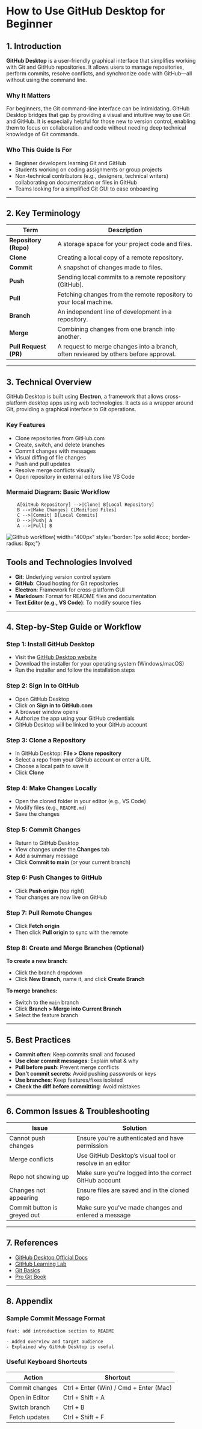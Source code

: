 # How to Use GitHub Desktop for Beginner

## 1. Introduction

**GitHub Desktop** is a user-friendly graphical interface that simplifies working with Git and GitHub repositories. It allows users to manage repositories, perform commits, resolve conflicts, and synchronize code with GitHub—all without using the command line.

### Why It Matters

For beginners, the Git command-line interface can be intimidating. GitHub Desktop bridges that gap by providing a visual and intuitive way to use Git and GitHub. It is especially helpful for those new to version control, enabling them to focus on collaboration and code without needing deep technical knowledge of Git commands.

### Who This Guide Is For

- Beginner developers learning Git and GitHub  
- Students working on coding assignments or group projects  
- Non-technical contributors (e.g., designers, technical writers) collaborating on documentation or files in GitHub  
- Teams looking for a simplified Git GUI to ease onboarding  

---

## 2. Key Terminology

| Term                   | Description                                                                         |
|------------------------|-------------------------------------------------------------------------------------|
| **Repository (Repo)**  | A storage space for your project code and files.                                    |
| **Clone**              | Creating a local copy of a remote repository.                                       |
| **Commit**             | A snapshot of changes made to files.                                                |
| **Push**               | Sending local commits to a remote repository (GitHub).                              |
| **Pull**               | Fetching changes from the remote repository to your local machine.                  |
| **Branch**             | An independent line of development in a repository.                                 |
| **Merge**              | Combining changes from one branch into another.                                     |
| **Pull Request (PR)**  | A request to merge changes into a branch, often reviewed by others before approval. |

---

## 3. Technical Overview

GitHub Desktop is built using **Electron**, a framework that allows cross-platform desktop apps using web technologies. It acts as a wrapper around Git, providing a graphical interface to Git operations.

### Key Features

- Clone repositories from GitHub.com  
- Create, switch, and delete branches  
- Commit changes with messages  
- Visual diffing of file changes  
- Push and pull updates  
- Resolve merge conflicts visually  
- Open repository in external editors like VS Code  

### Mermaid Diagram: Basic Workflow

```mermaid
    A[GitHub Repository] -->|Clone| B[Local Repository]
    B -->|Make Changes| C[Modified Files]
    C -->|Commit| D[Local Commits]
    D -->|Push| A
    A -->|Pull| B
```
![Github workflow](<assests/github flowchart.png>){ width="400px" style="border: 1px solid #ccc; border-radius: 8px;"}

## Tools and Technologies Involved

- **Git**: Underlying version control system  
- **GitHub**: Cloud hosting for Git repositories  
- **Electron**: Framework for cross-platform GUI  
- **Markdown**: Format for README files and documentation  
- **Text Editor (e.g., VS Code)**: To modify source files  

---

## 4. Step-by-Step Guide or Workflow

### Step 1: Install GitHub Desktop

- Visit the [GitHub Desktop website](https://desktop.github.com)  
- Download the installer for your operating system (Windows/macOS)  
- Run the installer and follow the installation steps  

### Step 2: Sign In to GitHub

- Open GitHub Desktop  
- Click on **Sign in to GitHub.com**  
- A browser window opens  
- Authorize the app using your GitHub credentials  
- GitHub Desktop will be linked to your GitHub account  

### Step 3: Clone a Repository

- In GitHub Desktop: **File > Clone repository**  
- Select a repo from your GitHub account or enter a URL  
- Choose a local path to save it  
- Click **Clone**  

### Step 4: Make Changes Locally

- Open the cloned folder in your editor (e.g., VS Code)  
- Modify files (e.g., `README.md`)  
- Save the changes  

### Step 5: Commit Changes

- Return to GitHub Desktop  
- View changes under the **Changes** tab  
- Add a summary message  
- Click **Commit to main** (or your current branch)  

### Step 6: Push Changes to GitHub

- Click **Push origin** (top right)  
- Your changes are now live on GitHub  

### Step 7: Pull Remote Changes

- Click **Fetch origin**  
- Then click **Pull origin** to sync with the remote  

### Step 8: Create and Merge Branches (Optional)

**To create a new branch:**

- Click the branch dropdown  
- Click **New Branch**, name it, and click **Create Branch**  

**To merge branches:**

- Switch to the `main` branch  
- Click **Branch > Merge into Current Branch**  
- Select the feature branch  

---

## 5. Best Practices

- **Commit often**: Keep commits small and focused  
- **Use clear commit messages**: Explain what & why  
- **Pull before push**: Prevent merge conflicts  
- **Don’t commit secrets**: Avoid pushing passwords or keys  
- **Use branches**: Keep features/fixes isolated  
- **Check the diff before committing**: Avoid mistakes  

---

## 6. Common Issues & Troubleshooting

| Issue                    | Solution                                                           |
|--------------------------|--------------------------------------------------------------------|
| Cannot push changes      | Ensure you're authenticated and have permission                   |
| Merge conflicts          | Use GitHub Desktop’s visual tool or resolve in an editor          |
| Repo not showing up      | Make sure you're logged into the correct GitHub account           |
| Changes not appearing    | Ensure files are saved and in the cloned repo                     |
| Commit button is greyed out | Make sure you've made changes and entered a message           |

---

## 7. References

- [GitHub Desktop Official Docs](https://docs.github.com/en/desktop)  
- [GitHub Learning Lab](https://lab.github.com)  
- [Git Basics](https://git-scm.com/docs)  
- [Pro Git Book](https://git-scm.com/book/en/v2)  

---

## 8. Appendix

### Sample Commit Message Format

```
feat: add introduction section to README

- Added overview and target audience
- Explained why GitHub Desktop is useful
``` 

### Useful Keyboard Shortcuts

| Action           | Shortcut                                |
|------------------|------------------------------------------|
| Commit changes   | Ctrl + Enter (Win) / Cmd + Enter (Mac)   |
| Open in Editor   | Ctrl + Shift + A                         |
| Switch branch    | Ctrl + B                                 |
| Fetch updates    | Ctrl + Shift + F                         |
